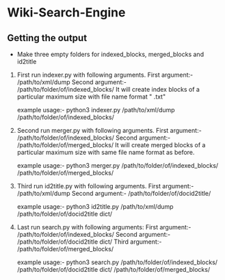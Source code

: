 # Wiki-Search-Engine

## Getting the output

- Make three empty folders for indexed_blocks, merged_blocks and id2title

1. First run indexer.py with following arguments. 
			First argument:- /path/to/xml/dump
			Second argument:- /path/to/folder/of/indexed_blocks/
	It will create index blocks of a particular maximum size with file name format "<block number> <first word of index> <last word of index>.txt"

	example usage:- python3 indexer.py /path/to/xml/dump /path/to/folder/of/indexed_blocks/




2. Second run merger.py with following arguments. 
			First argument:- /path/to/folder/of/indexed_blocks/
			Second argument:- /path/to/folder/of/merged_blocks/
	It will create merged blocks of a particular maximum size with same file name format as before.

	example usage:- python3 merger.py /path/to/folder/of/indexed_blocks/ /path/to/folder/of/merged_blocks/ 




3. Third run id2title.py with following arguments. 
			First argument:- /path/to/xml/dump
			Second argument:- /path/to/folder/of/docid2title/

	example usage:- python3 id2title.py /path/to/xml/dump /path/to/folder/of/docid2title dict/




4. Last run search.py with following arguments:
			First argument:- /path/to/folder/of/indexed_blocks/
			Second argument:- /path/to/folder/of/docid2title dict/
			Third argument:- /path/to/folder/of/merged_blocks/
	
	example usage:- python3 search.py /path/to/folder/of/indexed_blocks/ /path/to/folder/of/docid2title dict/ /path/to/folder/of/merged_blocks/
